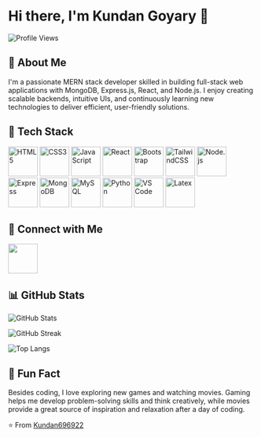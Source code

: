 # Hi there, I'm Kundan Goyary 👋


![Profile Views](https://komarev.com/ghpvc/?username=Kundan696922&color=brightgreen)

## 📄 About Me

I'm a passionate MERN stack developer skilled in building full-stack web applications with MongoDB, Express.js, React, and Node.js. I enjoy creating scalable backends, intuitive UIs, and continuously learning new technologies to deliver efficient, user-friendly solutions.

## 🚀 Tech Stack

<p align="left"> <img src="https://cdn.jsdelivr.net/gh/devicons/devicon/icons/html5/html5-original.svg" alt="HTML5" width="60" height="60"/> 
<img src="https://cdn.jsdelivr.net/gh/devicons/devicon/icons/css3/css3-original.svg" alt="CSS3" width="60" height="60"/> 
<img src="https://cdn.jsdelivr.net/gh/devicons/devicon/icons/javascript/javascript-original.svg" alt="JavaScript" width="60" height="60"/> 
<img src="https://cdn.jsdelivr.net/gh/devicons/devicon@latest/icons/react/react-original.svg" alt="React" width="60" height="60"//>
<img src="https://cdn.jsdelivr.net/gh/devicons/devicon@latest/icons/bootstrap/bootstrap-original.svg" alt="Bootstrap" width="60" height="60"/>
<img src="https://cdn.jsdelivr.net/gh/devicons/devicon@latest/icons/tailwindcss/tailwindcss-original.svg" alt="TailwindCSS" width="60" height="60"/>
<img src="https://cdn.jsdelivr.net/gh/devicons/devicon/icons/nodejs/nodejs-original.svg" alt="Node.js" width="60" height="60"/>
<img src="https://cdn.jsdelivr.net/gh/devicons/devicon/icons/express/express-original.svg" alt="Express" width="60" height="60"/>
<img src="https://cdn.jsdelivr.net/gh/devicons/devicon/icons/mongodb/mongodb-original.svg" alt="MongoDB" width="60" height="60"/>
<img src="https://cdn.jsdelivr.net/gh/devicons/devicon@latest/icons/mysql/mysql-original.svg" alt="MySQL" width="60" height="60"/>
<img src="https://cdn.jsdelivr.net/gh/devicons/devicon@latest/icons/python/python-original.svg" alt="Python" width="60" height="60"/>
<img src="https://cdn.jsdelivr.net/gh/devicons/devicon/icons/vscode/vscode-original.svg" alt="VS Code" width="60" height="60"/> 
<img src="https://cdn.jsdelivr.net/gh/devicons/devicon@latest/icons/latex/latex-original.svg" alt="Latex" width="60" height="60"/>





  
## 🔗 Connect with Me

[<img src="https://cdn.jsdelivr.net/gh/devicons/devicon@latest/icons/linkedin/linkedin-original.svg" width="60" height="60"/>](https://www.linkedin.com/in/kundan-goyary/)

## 📊 GitHub Stats

![GitHub Stats](https://github-readme-stats.vercel.app/api?username=Kundan696922&show_icons=true&theme=vue-dark)

![GitHub Streak](https://streak-stats.demolab.com?user=Kundan696922&theme=vue-dark)

![Top Langs](https://github-readme-stats.vercel.app/api/top-langs/?username=Kundan696922&langs_count=8&layout=compact&theme=vue-dark)


## 💭 Fun Fact

Besides coding, I love exploring new games and watching movies. Gaming helps me develop problem-solving skills and think creatively, while movies provide a great source of inspiration and relaxation after a day of coding.

⭐️ From [Kundan696922](https://github.com/Kundan696922)
